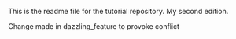 This is the readme file for the tutorial repository.
My second edition.

Change made in dazzling_feature to provoke conflict

